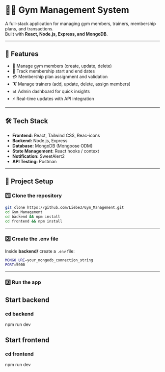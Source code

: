 # 🏋️‍♂️ Gym Management System

A full-stack application for managing gym members, trainers, membership plans, and transactions.  
Built with **React, Node.js, Express, and MongoDB**.

---

## 🚀 Features
- 👤 Manage gym members (create, update, delete)
- 📅 Track membership start and end dates
- 💳 Membership plan assignment and validation
- 🏋️ Manage trainers (add, update, delete, assign members)
- 📊 Admin dashboard for quick insights
- ⚡ Real-time updates with API integration

---

## 🛠️ Tech Stack
- **Frontend:** React, Tailwind CSS, Reac-icons
- **Backend:** Node.js, Express  
- **Database:** MongoDB (Mongoose ODM)  
- **State Management:** React hooks / context  
- **Notification:** SweetAlert2
- **API Testing:** Postman 

---
## 📂 Project Setup

### 1️⃣ Clone the repository
```bash
git clone https://github.com/Liebe3/Gym_Management.git
cd Gym_Management
cd backend && npm install
cd frontend && npm install
```

---

### 2️⃣ Create the .env file
Inside **backend/** create a `.env` file:
```bash
MONGO_URI=your_mongodb_connection_string
PORT=5000
```

---

### 3️⃣ Run the app
## Start backend
### cd backend
npm run dev


## Start frontend
### cd frontend
npm run dev



